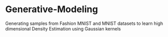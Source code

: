 # Generative-Modeling

Generating samples from Fashion MNIST and MNIST datasets to learn high dimensional Density Estimation using Gaussian kernels 
